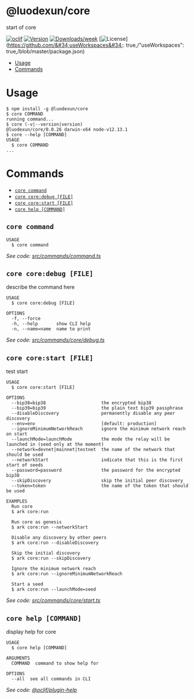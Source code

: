 @luodexun/core
==============

start of core

[![oclif](https://img.shields.io/badge/cli-oclif-brightgreen.svg)](https://oclif.io)
[![Version](https://img.shields.io/npm/v/@luodexun/core.svg)](https://npmjs.org/package/@luodexun/core)
[![Downloads/week](https://img.shields.io/npm/dw/@luodexun/core.svg)](https://npmjs.org/package/@luodexun/core)
[![License](https://img.shields.io/npm/l/@luodexun/core.svg)](https://github.com/&#34;useWorkspaces&#34;: true,/&#34;useWorkspaces&#34;: true,/blob/master/package.json)

<!-- toc -->
* [Usage](#usage)
* [Commands](#commands)
<!-- tocstop -->
# Usage
<!-- usage -->
```sh-session
$ npm install -g @luodexun/core
$ core COMMAND
running command...
$ core (-v|--version|version)
@luodexun/core/0.0.26 darwin-x64 node-v12.13.1
$ core --help [COMMAND]
USAGE
  $ core COMMAND
...
```
<!-- usagestop -->
# Commands
<!-- commands -->
* [`core command`](#core-command)
* [`core core:debug [FILE]`](#core-coredebug-file)
* [`core core:start [FILE]`](#core-corestart-file)
* [`core help [COMMAND]`](#core-help-command)

## `core command`

```
USAGE
  $ core command
```

_See code: [src/commands/command.ts](https://github.com/luodexun/anisa/blob/v0.0.26/src/commands/command.ts)_

## `core core:debug [FILE]`

describe the command here

```
USAGE
  $ core core:debug [FILE]

OPTIONS
  -f, --force
  -h, --help       show CLI help
  -n, --name=name  name to print
```

_See code: [src/commands/core/debug.ts](https://github.com/luodexun/anisa/blob/v0.0.26/src/commands/core/debug.ts)_

## `core core:start [FILE]`

test start

```
USAGE
  $ core core:start [FILE]

OPTIONS
  --bip38=bip38                     the encrypted bip38
  --bip39=bip39                     the plain text bip39 passphrase
  --disableDiscovery                permanently disable any peer discovery
  --env=env                         [default: production]
  --ignoreMinimumNetworkReach       ignore the minimum network reach on start
  --launchMode=launchMode           the mode the relay will be launched in (seed only at the moment)
  --network=devnet|mainnet|testnet  the name of the network that should be used
  --networkStart                    indicate that this is the first start of seeds
  --password=password               the password for the encrypted bip38
  --skipDiscovery                   skip the initial peer discovery
  --token=token                     the name of the token that should be used

EXAMPLES
  Run core
  $ ark core:run

  Run core as genesis
  $ ark core:run --networkStart

  Disable any discovery by other peers
  $ ark core:run --disableDiscovery

  Skip the initial discovery
  $ ark core:run --skipDiscovery

  Ignore the minimum network reach
  $ ark core:run --ignoreMinimumNetworkReach

  Start a seed
  $ ark core:run --launchMode=seed
```

_See code: [src/commands/core/start.ts](https://github.com/luodexun/anisa/blob/v0.0.26/src/commands/core/start.ts)_

## `core help [COMMAND]`

display help for core

```
USAGE
  $ core help [COMMAND]

ARGUMENTS
  COMMAND  command to show help for

OPTIONS
  --all  see all commands in CLI
```

_See code: [@oclif/plugin-help](https://github.com/oclif/plugin-help/blob/v2.2.3/src/commands/help.ts)_
<!-- commandsstop -->
